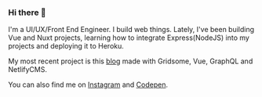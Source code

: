 ### Hi there 👋

<!--
**sashatran/sashatran** is a ✨ _special_ ✨ repository because its `README.md` (this file) appears on your GitHub profile.

Here are some ideas to get you started:

- 🔭 I’m currently working on ...
- 🌱 I’m currently learning ...
- 👯 I’m looking to collaborate on ...
- 🤔 I’m looking for help with ...
- 💬 Ask me about ...
- 📫 How to reach me: ...
- 😄 Pronouns: ...
- ⚡ Fun fact: ...
-->

I'm a UI/UX/Front End Engineer. I build web things. Lately, I've been building Vue and Nuxt projects, learning how to integrate Express(NodeJS) into my projects and deploying it to Heroku. 

My most recent project is this [blog](https://sashatran-blog.netlify.app/) made with Gridsome, Vue, GraphQL and NetlifyCMS.

You can also find me on [Instagram](https://www.instagram.com/sasha.codes/) and [Codepen](https://codepen.io/sashatran). 
